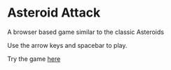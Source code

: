 # Asteroid Attack

A browser based game similar to the classic Asteroids

Use the arrow keys and spacebar to play.

Try the game [here](https://www.christian-bell.com/asteroid-attack/index.html)

